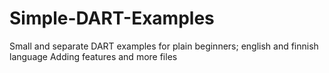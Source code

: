 Simple-DART-Examples
====================

Small and separate DART examples for plain beginners; english and finnish language
Adding features and more files
